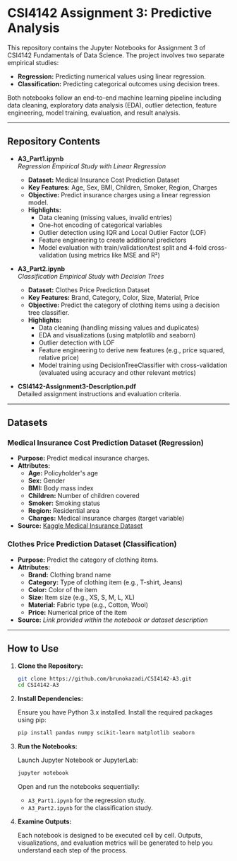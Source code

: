 
# CSI4142 Assignment 3: Predictive Analysis

This repository contains the Jupyter Notebooks for Assignment 3 of CSI4142 Fundamentals of Data Science. The project involves two separate empirical studies:
- **Regression:** Predicting numerical values using linear regression.
- **Classification:** Predicting categorical outcomes using decision trees.

Both notebooks follow an end-to-end machine learning pipeline including data cleaning, exploratory data analysis (EDA), outlier detection, feature engineering, model training, evaluation, and result analysis.

---

## Repository Contents

- **A3_Part1.ipynb**  
  *Regression Empirical Study with Linear Regression*  
  - **Dataset:** Medical Insurance Cost Prediction Dataset  
  - **Key Features:** Age, Sex, BMI, Children, Smoker, Region, Charges  
  - **Objective:** Predict insurance charges using a linear regression model.
  - **Highlights:**
    - Data cleaning (missing values, invalid entries)
    - One-hot encoding of categorical variables
    - Outlier detection using IQR and Local Outlier Factor (LOF)
    - Feature engineering to create additional predictors
    - Model evaluation with train/validation/test split and 4-fold cross-validation (using metrics like MSE and R²)

- **A3_Part2.ipynb**  
  *Classification Empirical Study with Decision Trees*  
  - **Dataset:** Clothes Price Prediction Dataset  
  - **Key Features:** Brand, Category, Color, Size, Material, Price  
  - **Objective:** Predict the category of clothing items using a decision tree classifier.
  - **Highlights:**
    - Data cleaning (handling missing values and duplicates)
    - EDA and visualizations (using matplotlib and seaborn)
    - Outlier detection with LOF
    - Feature engineering to derive new features (e.g., price squared, relative price)
    - Model training using DecisionTreeClassifier with cross-validation (evaluated using accuracy and other relevant metrics)

- **CSI4142-Assignment3-Description.pdf**  
  Detailed assignment instructions and evaluation criteria.

---

## Datasets

### Medical Insurance Cost Prediction Dataset (Regression)
- **Purpose:** Predict medical insurance charges.
- **Attributes:**
  - **Age:** Policyholder's age
  - **Sex:** Gender
  - **BMI:** Body mass index
  - **Children:** Number of children covered
  - **Smoker:** Smoking status
  - **Region:** Residential area
  - **Charges:** Medical insurance charges (target variable)
- **Source:** [Kaggle Medical Insurance Dataset](https://www.kaggle.com/datasets/mirichoi0218/insurance)

### Clothes Price Prediction Dataset (Classification)
- **Purpose:** Predict the category of clothing items.
- **Attributes:**
  - **Brand:** Clothing brand name
  - **Category:** Type of clothing item (e.g., T-shirt, Jeans)
  - **Color:** Color of the item
  - **Size:** Item size (e.g., XS, S, M, L, XL)
  - **Material:** Fabric type (e.g., Cotton, Wool)
  - **Price:** Numerical price of the item
- **Source:** *Link provided within the notebook or dataset description*

---

## How to Use

1. **Clone the Repository:**

   ```bash
   git clone https://github.com/brunokazadi/CSI4142-A3.git
   cd CSI4142-A3
   ```

2. **Install Dependencies:**

   Ensure you have Python 3.x installed. Install the required packages using pip:

   ```bash
   pip install pandas numpy scikit-learn matplotlib seaborn
   ```

3. **Run the Notebooks:**

   Launch Jupyter Notebook or JupyterLab:

   ```bash
   jupyter notebook
   ```

   Open and run the notebooks sequentially:
   - `A3_Part1.ipynb` for the regression study.
   - `A3_Part2.ipynb` for the classification study.

4. **Examine Outputs:**

   Each notebook is designed to be executed cell by cell. Outputs, visualizations, and evaluation metrics will be generated to help you understand each step of the process.

